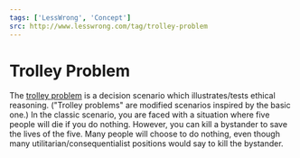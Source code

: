 ```yaml
---
tags: ['LessWrong', 'Concept']
src: http://www.lesswrong.com/tag/trolley-problem
---
```


# Trolley Problem
The [trolley problem](https://en.wikipedia.org/wiki/Trolley_problem) is a decision scenario which illustrates/tests ethical reasoning. ("Trolley problems" are modified scenarios inspired by the basic one.) In the classic scenario, you are faced with a situation where five people will die if you do nothing. However, you can kill a bystander to save the lives of the five. Many people will choose to do nothing, even though many utilitarian/consequentialist positions would say to kill the bystander.

